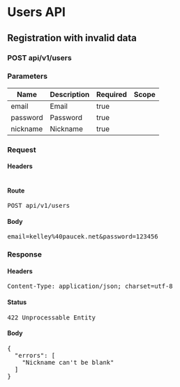 # Users API

## Registration with invalid data

### POST api/v1/users

### Parameters

| Name | Description | Required | Scope |
|------|-------------|----------|-------|
| email | Email | true |  |
| password | Password | true |  |
| nickname | Nickname | true |  |

### Request

#### Headers

<pre></pre>

#### Route

<pre>POST api/v1/users</pre>

#### Body

<pre>email=kelley%40paucek.net&password=123456</pre>

### Response

#### Headers

<pre>Content-Type: application/json; charset=utf-8</pre>

#### Status

<pre>422 Unprocessable Entity</pre>

#### Body

<pre>{
  "errors": [
    "Nickname can't be blank"
  ]
}</pre>
